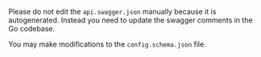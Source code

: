 Please do not edit the `api.swagger.json` manually because it is autogenerated. Instead you need to update the
swagger comments in the Go codebase.

You may make modifications to the `config.schema.json` file.
